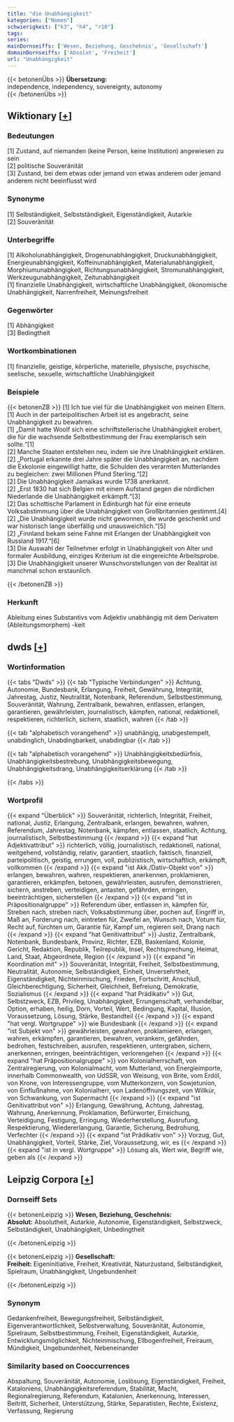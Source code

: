 ```yaml
---
title: "die Unabhängigkeit"
kategorien: ["Nomen"]
schwierigkeit: ["k3", "h4", "r10"]
tags:
series:
mainDornseiffs: ['Wesen, Beziehung, Geschehnis', 'Gesellschaft']
domainDornseiffs: ['Absolut', 'Freiheit']
url: "Unabhängigkeit"
---
```


{{< betonenÜbs >}}
**Übersetzung:**  
independence, independency, sovereignty, autonomy  
{{< /betonenÜbs >}}

## Wiktionary [[+](https://de.wiktionary.org/wiki/Unabhängigkeit)]

### Bedeutungen
[1] Zustand, auf niemanden (keine Person, keine Institution) angewiesen zu sein  
[2] politische Souveränität  
[3] Zustand, bei dem etwas oder jemand von etwas anderem oder jemand anderem nicht beeinflusst wird  

### Synonyme
[1] Selbständigkeit, Selbstständigkeit, Eigenständigkeit, Autarkie  
[2] Souveränität  

### Unterbegriffe
[1] Alkoholunabhängigkeit, Drogenunabhängigkeit, Druckunabhängigkeit, Energieunabhängigkeit, Koffeinunabhängigkeit, Materialunabhängigkeit, Morphiumunabhängigkeit, Richtungsunabhängigkeit, Stromunabhängigkeit, Werkzeugunabhängigkeit, Zeitunabhängigkeit  
[1] finanzielle Unabhängigkeit, wirtschaftliche Unabhängigkeit, ökonomische Unabhängigkeit, Narrenfreiheit, Meinungsfreiheit  

### Gegenwörter
[1] Abhängigkeit  
[3] Bedingtheit  

### Wortkombinationen
[1] finanzielle, geistige, körperliche, materielle, physische, psychische, seelische, sexuelle, wirtschaftliche Unabhängigkeit  

### Beispiele
{{< betonenZB >}}
[1] Ich tue viel für die Unabhängigkeit von meinen Eltern.  
[1] Auch in der parteipolitischen Arbeit ist es angebracht, seine Unabhängigkeit zu bewahren.  
[1] „Damit hatte Woolf sich eine schriftstellerische Unabhängigkeit erobert, die für die wachsende Selbstbestimmung der Frau exemplarisch sein sollte.“[1]  
[2] Manche Staaten entstehen neu, indem sie ihre Unabhängigkeit erklären.  
[2] „Portugal erkannte drei Jahre später die Unabhängigkeit an, nachdem die Exkolonie eingewilligt hatte, die Schulden des verarmten Mutterlandes zu begleichen: zwei Millionen Pfund Sterling.“[2]  
[2] Die Unabhängigkeit Jamaikas wurde 1738 anerkannt.  
[2] „Erst 1830 hat sich Belgien mit einem Aufstand gegen die nördlichen Niederlande die Unabhängigkeit erkämpft.“[3]  
[2] Das schottische Parlament in Edinburgh hat für eine erneute Volksabstimmung über die Unabhängigkeit von Großbritannien gestimmt.[4]  
[2] „Die Unabhängigkeit wurde nicht gewonnen, die wurde geschenkt und war historisch lange überfällig und unausweichlich.“[5]  
[2] „Finnland bekam seine Fahne mit Erlangen der Unabhängigkeit von Russland 1917.“[6]  
[3] Die Auswahl der Teilnehmer erfolgt in Unabhängigkeit von Alter und formaler Ausbildung, einziges Kriterium ist die eingereichte Arbeitsprobe.  
[3] Die Unabhängigkeit unserer Wunschvorstellungen von der Realität ist manchmal schon erstaunlich.  

{{< /betonenZB >}}
### Herkunft
Ableitung eines Substantivs vom Adjektiv unabhängig mit dem Derivatem (Ableitungsmorphem) -keit  



## dwds [[+](https://www.dwds.de/wb/Unabhängigkeit)]

### Wortinformation
{{< tabs "Dwds" >}}
{{< tab "Typische Verbindungen" >}}
Achtung, Autonomie, Bundesbank, Erlangung, Freiheit, Gewährung, Integrität, Jahrestag, Justiz, Neutralität, Notenbank, Referendum, Selbstbestimmung, Souveränität, Wahrung, Zentralbank, bewahren, entlassen, erlangen, garantieren, gewährleisten, journalistisch, kämpfen, national, redaktionell, respektieren, richterlich, sichern, staatlich, wahren
{{< /tab >}}

{{< tab "alphabetisch vorangehend" >}}
unabhängig, unabgestempelt, unabdinglich, Unabdingbarkeit, unabdingbar
{{< /tab >}}

{{< tab "alphabetisch vorangehend" >}}
Unabhängigkeitsbedürfnis, Unabhängigkeitsbestrebung, Unabhängigkeitsbewegung, Unabhängigkeitsdrang, Unabhängigkeitserklärung
{{< /tab >}}

{{< /tabs >}}

### Wortprofil
{{< expand "Überblick" >}} Souveränität, richterlich, Integrität, Freiheit, national, Justiz, Erlangung, Zentralbank, erlangen, bewahren, wahren, Referendum, Jahrestag, Notenbank, kämpfen, entlassen, staatlich, Achtung, journalistisch, Selbstbestimmung {{< /expand >}}
{{< expand "hat Adjektivattribut" >}} richterlich, völlig, journalistisch, redaktionell, national, weitgehend, vollständig, relativ, garantiert, staatlich, faktisch, finanziell, parteipolitisch, geistig, errungen, voll, publizistisch, wirtschaftlich, erkämpft, vollkommen {{< /expand >}}
{{< expand "ist Akk./Dativ-Objekt von" >}} erlangen, bewahren, wahren, respektieren, anerkennen, proklamieren, garantieren, erkämpfen, betonen, gewährleisten, ausrufen, demonstrieren, sichern, anstreben, verteidigen, antasten, gefährden, erringen, beeinträchtigen, sicherstellen {{< /expand >}}
{{< expand "ist in Präpositionalgruppe" >}} Referendum über, entlassen in, kämpfen für, Streben nach, streben nach, Volksabstimmung über, pochen auf, Eingriff in, Maß an, Forderung nach, eintreten für, Zweifel an, Wunsch nach, Votum für, Recht auf, fürchten um, Garantie für, Kampf um, regieren seit, Drang nach {{< /expand >}}
{{< expand "hat Genitivattribut" >}} Justiz, Zentralbank, Notenbank, Bundesbank, Provinz, Richter, EZB, Baskenland, Kolonie, Gericht, Redaktion, Republik, Teilrepublik, Insel, Rechtsprechung, Heimat, Land, Staat, Abgeordnete, Region {{< /expand >}}
{{< expand "in Koordination mit" >}} Souveränität, Integrität, Freiheit, Selbstbestimmung, Neutralität, Autonomie, Selbständigkeit, Einheit, Unversehrtheit, Eigenständigkeit, Nichteinmischung, Frieden, Fortschritt, Anschluß, Gleichberechtigung, Sicherheit, Gleichheit, Befreiung, Demokratie, Sozialismus {{< /expand >}}
{{< expand "hat Prädikativ" >}} Gut, Selbstzweck, EZB, Privileg, Unabhängigkeit, Errungenschaft, verhandelbar, Option, erhaben, heilig, Dorn, Vorteil, Wert, Bedingung, Kapital, Illusion, Voraussetzung, Lösung, Stärke, Bestandteil {{< /expand >}}
{{< expand "hat vergl. Wortgruppe" >}} wie Bundesbank {{< /expand >}}
{{< expand "ist Subjekt von" >}} gewährleisten, gewahren, proklamieren, erlangen, wahren, erkämpfen, garantieren, bewahren, verankern, gefährden, bedrohen, festschreiben, ausrufen, respektieren, untergraben, sichern, anerkennen, erringen, beeinträchtigen, verlorengehen {{< /expand >}}
{{< expand "hat Präpositionalgruppe" >}} von Kolonialherrschaft, von Zentralregierung, von Kolonialmacht, vom Mutterland, von Energieimporte, innerhalb Commonwealth, von UdSSR, von Weisung, von Brite, vom Erdöl, von Krone, von Interessengruppe, vom Mutterkonzern, von Sowjetunion, von Einflußnahme, von Kolonialherr, von Ladenöffnungszeit, von Willkür, von Schwankung, von Supermacht {{< /expand >}}
{{< expand "ist Genitivattribut von" >}} Erlangung, Gewährung, Achtung, Jahrestag, Wahrung, Anerkennung, Proklamation, Befürworter, Erreichung, Verteidigung, Festigung, Erringung, Wiederherstellung, Ausrufung, Respektierung, Wiedererlangung, Garantie, Sicherung, Bedrohung, Verfechter {{< /expand >}}
{{< expand "ist Prädikativ von" >}} Vorzug, Gut, Unabhängigkeit, Vorteil, Stärke, Ziel, Voraussetzung, wir, es {{< /expand >}}
{{< expand "ist in vergl. Wortgruppe" >}} Lösung als, Wert wie, Begriff wie, geben als {{< /expand >}}

## Leipzig Corpora [[+](https://corpora.uni-leipzig.de/en/res?word=Unabhängigkeit&corpusId=deu_newscrawl-public_2018)]

### Dornseiff Sets
{{< betonenLeipzig >}}
**Wesen, Beziehung, Geschehnis:**  
**Absolut:** Absolutheit, Autarkie, Autonomie, Eigenständigkeit, Selbstzweck, Selbständigkeit, Unabhängigkeit, Unbedingtheit  

{{< /betonenLeipzig >}}


{{< betonenLeipzig >}}
**Gesellschaft:**  
**Freiheit:** Eigeninitiative, Freiheit, Kreativität, Naturzustand, Selbständigkeit, Spielraum, Unabhängigkeit, Ungebundenheit  

{{< /betonenLeipzig >}}

### Synonym
Gedankenfreiheit, Bewegungsfreiheit, Selbständigkeit, Eigenverantwortlichkeit, Selbstverwaltung, Souveränität, Autonomie, Spielraum, Selbstbestimmung, Freiheit, Eigenständigkeit, Autarkie, Entwicklungsmöglichkeit, Nichteinmischung, Ellbogenfreiheit, Freiraum, Mündigkeit, Ungebundenheit, Nebeneinander


### Similarity based on Cooccurrences
Abspaltung, Souveränität, Autonomie, Loslösung, Eigenständigkeit, Freiheit, Kataloniens, Unabhängigkeitsreferendum, Stabilität, Macht, Regionalregierung, Referendum, Katalonien, Anerkennung, Interessen, Beitritt, Sicherheit, Unterstützung, Stärke, Separatisten, Rechte, Existenz, Verfassung, Regierung

